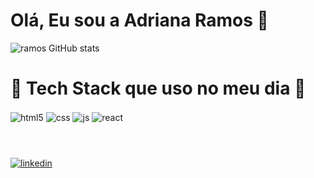 # Olá, Eu sou a  Adriana Ramos 👋


![ramos GitHub stats](https://github-readme-stats.vercel.app/api?username=Adrianaramss&show_icons=true&theme=dracula&count_private=true)


# 🚀 Tech Stack que uso no meu dia 🚀
<div style="display: inline_block">
  <img align="center" alt="html5" src="https://img.shields.io/badge/HTML5-E34F26?style=for-the-badge&logo=html5&logoColor=white" />
  <img align="center" alt="css" src="https://img.shields.io/badge/CSS3-1572B6?style=for-the-badge&logo=css3&logoColor=white" />
  <img align="center" alt="js" src="https://img.shields.io/badge/JavaScript-F7DF1E?style=for-the-badge&logo=javascript&logoColor=black" />
  <img align="center" alt="react" src="https://img.shields.io/badge/React-20232A?style=for-the-badge&logo=react&logoColor=61DAFB" />
 
</div><br/>

# 
[![linkedin](https://img.shields.io/badge/LinkedIn-0077B5?style=for-the-badge&logo=linkedin&logoColor=white)](https://www.linkedin.com/in/adriana-ramos-995668145/)
